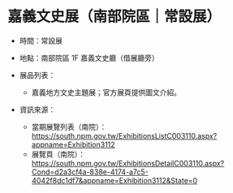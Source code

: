 # 嘉義文史展（南部院區｜常設展）

- 時間：常設展
- 地點：南部院區 1F 嘉義文史廳（借展廳旁）

- 展品列表：
  - 嘉義地方文史主題展；官方展頁提供圖文介紹。

- 資訊來源：
  - 當期展覽列表（南院）：https://south.npm.gov.tw/ExhibitionsListC003110.aspx?appname=Exhibition3112
  - 展覽頁（南院）：https://south.npm.gov.tw/ExhibitionsDetailC003110.aspx?Cond=d2a3cf4a-838e-4174-a7c5-4042f8dc1df7&appname=Exhibition3112&State=0
